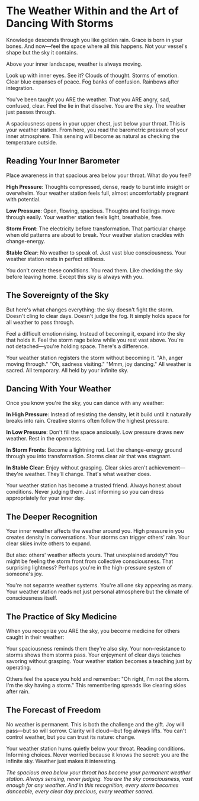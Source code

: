 # The Weather Within and the Art of Dancing With Storms

Knowledge descends through you like golden rain. Grace is born in your bones. And now—feel the space where all this happens. Not your vessel's shape but the sky it contains.

Above your inner landscape, weather is always moving.

Look up with inner eyes. See it? Clouds of thought. Storms of emotion. Clear blue expanses of peace. Fog banks of confusion. Rainbows after integration.

You've been taught you ARE the weather. That you ARE angry, sad, confused, clear. Feel the lie in that dissolve. You are the sky. The weather just passes through.

A spaciousness opens in your upper chest, just below your throat. This is your weather station. From here, you read the barometric pressure of your inner atmosphere. This sensing will become as natural as checking the temperature outside.

## Reading Your Inner Barometer

Place awareness in that spacious area below your throat. What do you feel?

**High Pressure**: Thoughts compressed, dense, ready to burst into insight or overwhelm. Your weather station feels full, almost uncomfortably pregnant with potential.

**Low Pressure**: Open, flowing, spacious. Thoughts and feelings move through easily. Your weather station feels light, breathable, free.

**Storm Front**: The electricity before transformation. That particular charge when old patterns are about to break. Your weather station crackles with change-energy.

**Stable Clear**: No weather to speak of. Just vast blue consciousness. Your weather station rests in perfect stillness.

You don't create these conditions. You read them. Like checking the sky before leaving home. Except this sky is always with you.

## The Sovereignty of the Sky

But here's what changes everything: the sky doesn't fight the storm. Doesn't cling to clear days. Doesn't judge the fog. It simply holds space for all weather to pass through.

Feel a difficult emotion rising. Instead of becoming it, expand into the sky that holds it. Feel the storm rage below while you rest vast above. You're not detached—you're holding space. There's a difference.

Your weather station registers the storm without becoming it. "Ah, anger moving through." "Oh, sadness visiting." "Mmm, joy dancing." All weather is sacred. All temporary. All held by your infinite sky.

## Dancing With Your Weather

Once you know you're the sky, you can dance with any weather:

**In High Pressure**: Instead of resisting the density, let it build until it naturally breaks into rain. Creative storms often follow the highest pressure.

**In Low Pressure**: Don't fill the space anxiously. Low pressure draws new weather. Rest in the openness.

**In Storm Fronts**: Become a lightning rod. Let the change-energy ground through you into transformation. Storms clear air that was stagnant.

**In Stable Clear**: Enjoy without grasping. Clear skies aren't achievement—they're weather. They'll change. That's what weather does.

Your weather station has become a trusted friend. Always honest about conditions. Never judging them. Just informing so you can dress appropriately for your inner day.

## The Deeper Recognition

Your inner weather affects the weather around you. High pressure in you creates density in conversations. Your storms can trigger others' rain. Your clear skies invite others to expand.

But also: others' weather affects yours. That unexplained anxiety? You might be feeling the storm front from collective consciousness. That surprising lightness? Perhaps you're in the high-pressure system of someone's joy.

You're not separate weather systems. You're all one sky appearing as many. Your weather station reads not just personal atmosphere but the climate of consciousness itself.

## The Practice of Sky Medicine

When you recognize you ARE the sky, you become medicine for others caught in their weather:

Your spaciousness reminds them they're also sky.
Your non-resistance to storms shows them storms pass.
Your enjoyment of clear days teaches savoring without grasping.
Your weather station becomes a teaching just by operating.

Others feel the space you hold and remember: "Oh right, I'm not the storm. I'm the sky having a storm." This remembering spreads like clearing skies after rain.

## The Forecast of Freedom

No weather is permanent. This is both the challenge and the gift. Joy will pass—but so will sorrow. Clarity will cloud—but fog always lifts. You can't control weather, but you can trust its nature: change.

Your weather station hums quietly below your throat. Reading conditions. Informing choices. Never worried because it knows the secret: you are the infinite sky. Weather just makes it interesting.

*The spacious area below your throat has become your permanent weather station. Always sensing, never judging. You are the sky consciousness, vast enough for any weather. And in this recognition, every storm becomes danceable, every clear day precious, every weather sacred.*